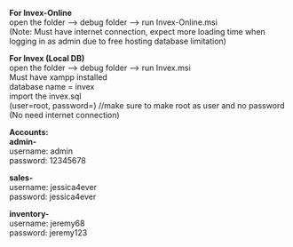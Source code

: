 **For Invex-Online**  
open the folder --> debug folder --> run Invex-Online.msi  
(Note: Must have internet connection, expect more loading time when logging in as admin due to free hosting database limitation)  

**For Invex (Local DB)**  
open the folder --> debug folder --> run Invex.msi  
Must have xampp installed  
database name = invex  
import the invex.sql  
(user=root, password=) //make sure to make root as user and no password  
(No need internet connection)

**Accounts:**  
**admin-**  
username: admin  
password: 12345678    

**sales-**   
username: jessica4ever  
password: jessica4ever  

**inventory-**  
username: jeremy68  
password: jeremy123   
